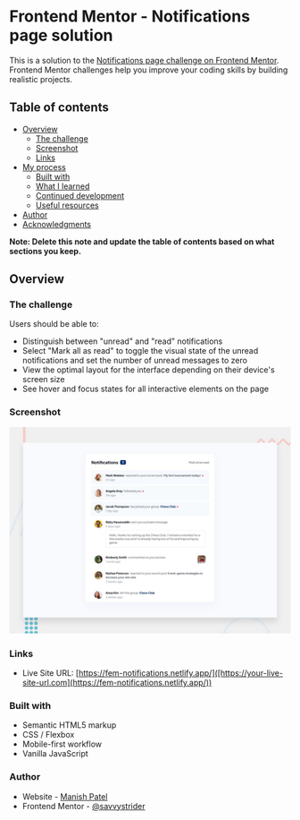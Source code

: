 # Frontend Mentor - Notifications page solution

This is a solution to the [Notifications page challenge on Frontend Mentor](https://www.frontendmentor.io/challenges/notifications-page-DqK5QAmKbC). Frontend Mentor challenges help you improve your coding skills by building realistic projects.

## Table of contents

- [Overview](#overview)
  - [The challenge](#the-challenge)
  - [Screenshot](#screenshot)
  - [Links](#links)
- [My process](#my-process)
  - [Built with](#built-with)
  - [What I learned](#what-i-learned)
  - [Continued development](#continued-development)
  - [Useful resources](#useful-resources)
- [Author](#author)
- [Acknowledgments](#acknowledgments)

**Note: Delete this note and update the table of contents based on what sections you keep.**

## Overview

### The challenge

Users should be able to:

- Distinguish between "unread" and "read" notifications
- Select "Mark all as read" to toggle the visual state of the unread notifications and set the number of unread messages to zero
- View the optimal layout for the interface depending on their device's screen size
- See hover and focus states for all interactive elements on the page

### Screenshot

![](./images/desktop-preview.jpg)

### Links

- Live Site URL: [https://fem-notifications.netlify.app/]([https://your-live-site-url.com](https://fem-notifications.netlify.app/))

### Built with

- Semantic HTML5 markup
- CSS / Flexbox
- Mobile-first workflow
- Vanilla JavaScript

### Author

- Website - [Manish Patel](https://manishpatel.tech)
- Frontend Mentor - [@savvystrider](https://www.frontendmentor.io/profile/savvystrider)
